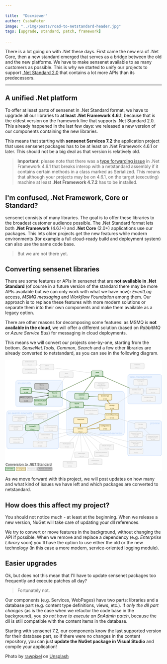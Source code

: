 ```yaml
---

title:  "Docviewer"
author: CsabaPeter
image: "../img/posts/road-to-netstandard-header.jpg"
tags: [upgrade, standard, patch, framework]

---
```


There is a lot going on with .Net these days. First came the new era of .Net Core, then a new standard emerged that serves as a bridge between the old and the new platforms. We have to make sensenet available to as many customers as possible. This is why we started to unify our projects to support [.Net Standard 2.0](https://docs.microsoft.com/en-us/dotnet/standard/net-standard) that contains a lot more APIs than its predecessors.

---

## A unified .Net platform
To offer at least parts of sensenet in .Net Standard format, we have to upgrade all our libraries to **at least .Net Framework 4.6.1**, because that is the oldest version on the framework line that supports .Net Standard 2.0. This already happened in the last few days: we released a new version of our components containing the new libraries.

This means that starting with **sensenet Services 7.2** the application project that uses sensenet packages has to be at least on .Net Framework 4.6.1 or later. This should not be a big deal as that version is relatively old.

> **Important**: please note that there was a [type forwarding issue](https://github.com/dotnet/standard/issues/300) in .Net Framework 4.6.1 that breaks interop with a netstandard assembly if it contains certain methods in a class marked as Serialized. This means that although your projects may be on 4.6.1, on the target (executing) machine at least **.Net Framework 4.7.2** has to be installed.

## I'm confused, .Net Framework, Core or Standard?
sensenet consists of many libraries. The goal is to offer these libraries to the broadest customer audience possible. The .Net Standard format lets both **.Net Framework** (4.6.1+) and **.Net Core** (2.0+) applications use our packages. This lets older projects get the new features while modern environments (for example a full cloud-ready build and deployment system) can also use the same code base.

> But we are not there yet.

## Converting sensenet libraries
There are some features or APIs in sensenet that are **not available in .Net Standard** (of course in a future version of the standard there may be more APIs available but we can only work with what we have now): *EventLog* access, *MSMQ messaging* and *Workflow Foundation* among them. Our approach is to replace these features with more modern solutions or separate them into their own components and make them available as a legacy option. 

There are other reasons for decomposing some features: as MSMQ is **not available in the cloud**, we will offer a different solution (based on *RabbitMQ* or *Azure Service Bus*) for messaging in cloud deployments.

This means we will convert our projects one-by-one, starting from the bottom. *SenseNet.Tools*, *Common*, *Search* and a few other libraries are already converted to netstandard, as you can see in the following diagram.

![Converting projects to netstandard](/img/posts/netstandard_diagram_01.png "sensenet netstandard libraries")

As we move forward with this project, we will post updates on how many and what kind of issues we have left and which packages are converted to netstandard.

## How does this affect my project?
You should not notice much - at least at the beginning. When we release a new version, NuGet will take care of updating your dll references. 

We try to convert or move features in the background, without changing the API if possible. When we remove and replace a dependency (e.g. *Enterprise Library* soon) you'll have the option to use either the old or the new technology (in this case a more modern, service-oriented logging module).

## Easier upgrades
Ok, but does not this mean that I'll have to update sensenet packages too frequently and execute patches all day?

> Fortunately not.

Our components (e.g. Services, WebPages) have two parts: libraries and a database part (e.g. content type definitions, views, etc.). If *only the dll part changes* (as is the case when we refactor the code base in the background), you *do not have to execute an SnAdmin patch*, because the dll is still compatible with the content items in the database.

Starting with sensenet 7.2, our components know the last supported version for their database part, so if there were no changes in the content repository, you can just **update the NuGet package in Visual Studio** and compile your application!

Photo by [rawpixel](https://unsplash.com/photos/FWOGqSKq_Cs?utm_source=unsplash&utm_medium=referral&utm_content=creditCopyText) on [Unsplash](https://unsplash.com/search/photos/standard?utm_source=unsplash&utm_medium=referral&utm_content=creditCopyText)